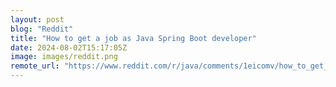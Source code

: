```yaml
---
layout: post
blog: "Reddit"
title: "How to get a job as Java Spring Boot developer"
date: 2024-08-02T15:17:05Z
image: images/reddit.png
remote_url: "https://www.reddit.com/r/java/comments/1eicomv/how_to_get_a_job_as_java_spring_boot_developer/"
---
```

